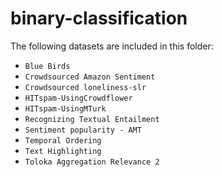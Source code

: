 # binary-classification

The following datasets are included in this folder:

- `Blue Birds`
- `Crowdsourced Amazon Sentiment`
- `Crowdsourced loneliness-slr`
- `HITspam-UsingCrowdflower`
- `HITspam-UsingMTurk`
- `Recognizing Textual Entailment`
- `Sentiment popularity - AMT`
- `Temporal Ordering`
- `Text Highlighting`
- `Toloka Aggregation Relevance 2`
